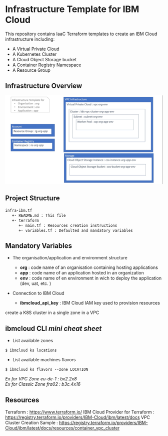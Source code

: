 # Infrastructure Template for IBM Cloud

This repository  contains IaaC Terraform templates to create an IBM Cloud infrastructure including:
* A Virtual Private Cloud
* A Kubernetes Cluster
* A Cloud Object Storage bucket
* A Container Registry Namespace
* A Resource Group


## Infrastructure Overview

![alt text](./resources/infra-template.jpg)

## Project Structure
```
infra-ibm.tf
   +- README.md : This file
   +- terraform
      +- main.tf : Resources creation instructions
      +- variables.tf : Defaulted and mandatory variables 
```

## Mandatory Variables

- The organisation/application and environment structure  
  + **org** : code name of an organisation containing hosting applications   
  + **app** : code name of an application hosted in an organization  
  + **env** : code name of en environment in wich to deploy the application (dev, uat, etc. )


- Connection to IBM Cloud
  + **ibmcloud_api_key** : IBM Cloud IAM key used to provision resources  

create a K8S cluster in a single zone in a VPC


## ibmcloud CLI _mini cheat sheet_

* List available zones 
```
$ ibmcloud ks locations
```

* List available machines flavors
```
$ ibmcloud ks flavors --zone LOCATION
```
_Ex for VPC Zone eu-de-1 : bx2.2x8_  
_Ex for Classic Zone fra02 : b3c.4x16_

## Resources
Terraform : https://www.terraform.io/
IBM Cloud Provider for Terraform : https://registry.terraform.io/providers/IBM-Cloud/ibm/latest/docs
VPC Cluster Creation Sample : https://registry.terraform.io/providers/IBM-Cloud/ibm/latest/docs/resources/container_vpc_cluster